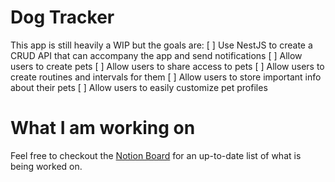 # Dog Tracker
This app is still heavily a WIP but the goals are:
[ ] Use NestJS to create a CRUD API that can accompany the app and send notifications
[ ] Allow users to create pets
[ ] Allow users to share access to pets
[ ] Allow users to create routines and intervals for them
[ ] Allow users to store important info about their pets
[ ] Allow users to easily customize pet profiles

# What I am working on
Feel free to checkout the [Notion Board](https://www.notion.so/parkersm/Dog-Tracker-0d555bd2db4a4f128e8f1acba983a839?pvs=4) for an up-to-date list of what is being worked on.
